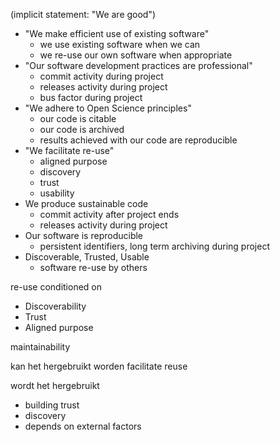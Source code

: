 (implicit statement: "We are good")
  - "We make efficient use of existing software"
    - we use existing software when we can
    - we re-use our own software when appropriate
  - "Our software development practices are professional"
    - commit activity during project
    - releases activity during project
    - bus factor during project
  - "We adhere to Open Science principles"
    - our code is citable
    - our code is archived
    - results achieved with our code are reproducible
  - "We facilitate re-use"
    - aligned purpose
    - discovery
    - trust
    - usability
  - We produce sustainable code
    - commit activity after project ends
    - releases activity during project
  - Our software is reproducible
    - persistent identifiers, long term archiving during project
  - Discoverable, Trusted, Usable
    - software re-use by others


re-use conditioned on

- Discoverability
- Trust
- Aligned purpose
  


maintainability


kan het hergebruikt worden
facilitate reuse

wordt het hergebruikt

- building trust
- discovery
- depends on external factors
